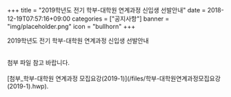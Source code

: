 +++
title = "2019학년도 전기 학부-대학원 연계과정 신입생 선발안내"
date = 2018-12-19T07:57:16+09:00
categories = ["공지사항"]
banner = "img/placeholder.png"
icon = "bullhorn"
+++
<!--more-->

2019학년도 전기 학부-대학원 연계과정 신입생 선발안내



<br>
첨부 파일 참고 바랍니다.
<br>
 

 

<br>
[첨부_학부-대학원 연계과정 모집요강(2019-1)](/files/학부-대학원연계과정모집요강(2019-1).hwp).
